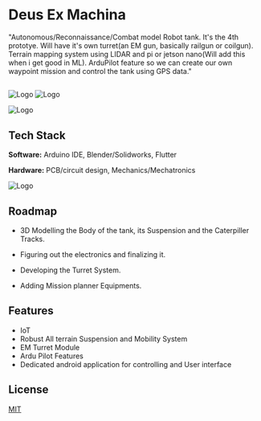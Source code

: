 
# Deus Ex Machina

"Autonomous/Reconnaissance/Combat  model Robot tank. It's the 4th prototye.
Will have it's own turret(an EM gun, basically railgun or coilgun). Terrain mapping system using LIDAR and pi or jetson nano(Will add this when i get good in ML). ArduPilot feature so we can create our own waypoint mission and control the tank using GPS data."

## 

![Logo](https://c.tenor.com/0ByvvM-OrxcAAAAC/love-nikki-miracle-nikki.gif.jpg)
<img alt="Logo" src="https://render.fineartamerica.com/images/images-profile-flow/400/images/artworkimages/mediumlarge/3/deusexmachina-andrew-nisorri.jpg">


![Logo](https://biz.prlog.org/deusexmachina/logo.jpg)





## Tech Stack

**Software:** Arduino IDE, Blender/Solidworks, Flutter

**Hardware:** PCB/circuit design, Mechanics/Mechatronics 

![Logo](https://i.pinimg.com/564x/52/e3/21/52e3216b5068d5696778e3425dd28788.jpg)
## Roadmap


- 3D Modelling the Body of the tank, its Suspension and the Caterpiller Tracks.

- Figuring out the electronics and finalizing it.

- Developing the Turret System.

- Adding Mission planner Equipments.


## Features

- IoT
- Robust All terrain Suspension and Mobility System
- EM Turret Module
- Ardu Pilot Features
- Dedicated android application for controlling and User interface



## License

[MIT](https://choosealicense.com/licenses/mit/)

